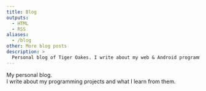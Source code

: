 ```yaml
---
title: Blog
outputs:
  - HTML
  - RSS
aliases:
  - /blog
other: More blog posts
description: >
  Personal blog of Tiger Oakes. I write about my web & Android programming projects and what I learn from them.
---
```


My personal blog. \
I write about my programming projects and what I learn from them.
